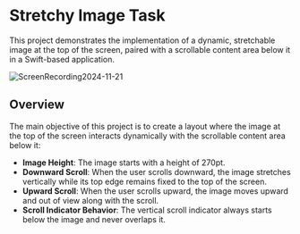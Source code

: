 # Stretchy Image Task
This project demonstrates the implementation of a dynamic, stretchable image at the top of the screen, paired with a scrollable content area below it in a Swift-based application.

![ScreenRecording2024-11-21](https://github.com/user-attachments/assets/ba8c4131-36b2-4236-8a02-30f4c3de45e3)

## Overview

The main objective of this project is to create a layout where the image at the top of the screen interacts dynamically with the scrollable content area below it:

- **Image Height**: The image starts with a height of 270pt.
- **Downward Scroll**: When the user scrolls downward, the image stretches vertically while its top edge remains fixed to the top of the screen.
- **Upward Scroll**: When the user scrolls upward, the image moves upward and out of view along with the scroll.
- **Scroll Indicator Behavior**: The vertical scroll indicator always starts below the image and never overlaps it.
